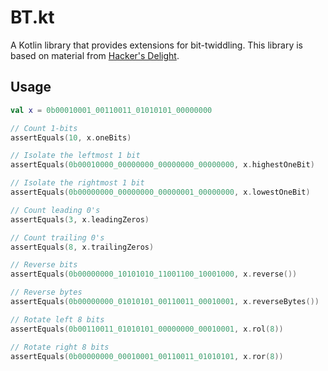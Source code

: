 # BT.kt

A Kotlin library that provides extensions for bit-twiddling. This
library is based on material from [Hacker's Delight](http://www.hackersdelight.org/).

## Usage

```kotlin
val x = 0b00010001_00110011_01010101_00000000

// Count 1-bits
assertEquals(10, x.oneBits)

// Isolate the leftmost 1 bit
assertEquals(0b00010000_00000000_00000000_00000000, x.highestOneBit)

// Isolate the rightmost 1 bit
assertEquals(0b00000000_00000000_00000001_00000000, x.lowestOneBit)

// Count leading 0's
assertEquals(3, x.leadingZeros)

// Count trailing 0's
assertEquals(8, x.trailingZeros)

// Reverse bits
assertEquals(0b00000000_10101010_11001100_10001000, x.reverse())

// Reverse bytes
assertEquals(0b00000000_01010101_00110011_00010001, x.reverseBytes())

// Rotate left 8 bits
assertEquals(0b00110011_01010101_00000000_00010001, x.rol(8))

// Rotate right 8 bits
assertEquals(0b00000000_00010001_00110011_01010101, x.ror(8))
```
